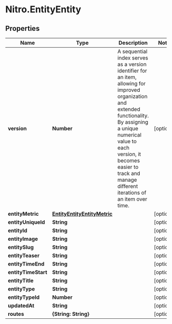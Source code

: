# Nitro.EntityEntity

## Properties

Name | Type | Description | Notes
------------ | ------------- | ------------- | -------------
**version** | **Number** | A sequential index serves as a version identifier for an item, allowing for improved organization and extended functionality. By assigning a unique numerical value to each version, it becomes easier to track and manage different iterations of an item over time. | [optional] 
**entityMetric** | [**EntityEntityEntityMetric**](EntityEntityEntityMetric.md) |  | [optional] 
**entityUniqueId** | **String** |  | [optional] 
**entityId** | **String** |  | [optional] 
**entityImage** | **String** |  | [optional] 
**entitySlug** | **String** |  | [optional] 
**entityTeaser** | **String** |  | [optional] 
**entityTimeEnd** | **String** |  | [optional] 
**entityTimeStart** | **String** |  | [optional] 
**entityTitle** | **String** |  | [optional] 
**entityType** | **String** |  | [optional] 
**entityTypeId** | **Number** |  | [optional] 
**updatedAt** | **String** |  | [optional] 
**routes** | **{String: String}** |  | [optional] 


